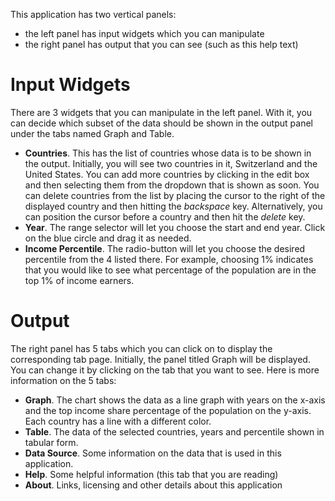 This application has two vertical panels:

* the left panel has input widgets which you can manipulate
* the right panel has output that you can see (such as this help text)

# Input Widgets
There are 3 widgets that you can manipulate in the left panel. With it, you can decide which subset of the data should be shown in the output panel under the tabs named Graph and Table.

* **Countries**. This has the list of countries whose data is to be shown in the output. Initially, you will see two countries in it, Switzerland and the United States. You can add more countries by clicking in the edit box and then selecting them from the dropdown that is shown as soon. You can delete countries from the list by placing the cursor to the right of the displayed country and then hitting the *backspace* key. Alternatively, you can position the cursor before a country and then hit the *delete* key.
* **Year**. The range selector will let you choose the start and end year. Click on the blue circle and drag it as needed.
* **Income Percentile**. The radio-button will let you choose the desired percentile from the 4 listed there. For example, choosing 1% indicates that you would like to see what percentage of the population are in the top 1% of income earners.

# Output
The right panel has 5 tabs which you can click on to display the corresponding tab page. Initially, the panel titled Graph will be displayed. You can change it by clicking on the tab that you want to see. Here is more information on the 5 tabs:

* **Graph**. The chart shows the data as a line graph with years on the x-axis and the top income share percentage of the population on the y-axis. Each country has a line with a different color.
* **Table**. The data of the selected countries, years and percentile shown in tabular form.
* **Data Source**. Some information on the data that is used in this application.
* **Help**. Some helpful information (this tab that you are reading)
* **About**. Links, licensing and other details about this application

